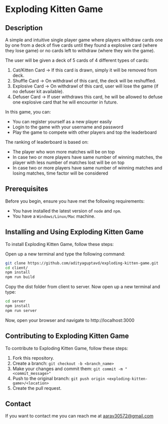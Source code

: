 # Exploding Kitten Game

## Description

A simple and intuitive single player game where players withdraw cards one by one from a deck of five cards until they found a explosive card (where they lose game) or no cards left to withdraw (where they win the game).

The user will be given a deck of 5 cards of 4 different types of cards:
1. Cat/Kitten Card -> If this card is drawn, simply it will be removed from deck.
2. Shuffle Card -> On withdrawl of this card, the deck will be reshuffled.
3. Explosive Card ->  On withdrawl of this card, user will lose the game (if no defuser kit available).
4. Defuser Card ->  If user withdraws this card, he will be allowed to defuse one explosive card that he will encounter in future.

In this game, you can:

- You can register yourself as a new player easily
- Login to the game with your username and password
- Play the game to compete with other players and top the leaderboard

The ranking of leaderboard is based on:
- The player who won more matches will be on top
- In case two or more players have same number of winning matches, the player with less number of matches lost will be on top
- In case two or more players have same number of winning matches and losing matches, time factor will be considered

## Prerequisites

Before you begin, ensure you have met the following requirements:

- You have installed the latest version of `node` and `npm`.
- You have a `Windows/Linux/Mac` machine.

## Installing and Using Exploding Kitten Game

To install Exploding Kitten Game, follow these steps:

Open up a new terminal and type the following command:
```bash
git clone https://github.com/adityaguptavd/exploding-kitten-game.git
cd client/
npm install
npm run build
```
Copy the dist folder from client to server.
Now open up a new terminal and type: 
```bash
cd server
npm install
npm run server
```

Now, open your browser and navigate to http://localhost:3000

## Contributing to Exploding Kitten Game
To contribute to Exploding Kitten Game, follow these steps:

1. Fork this repository.
2. Create a branch: ```git checkout -b <branch_name>```
3. Make your changes and commit them: ```git commit -m "<commit_message>"```
4. Push to the original branch: ```git push origin <exploding-kitten-game>/<location>```
5. Create the pull request.

## Contact
If you want to contact me you can reach me at aarav30572@gmail.com